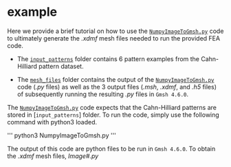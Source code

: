 # example

Here we provide a brief tutorial on how to use the [`NumpyImageToGmsh.py`](NumpyImageToGmsh.py) code to ultimately generate the _.xdmf_ mesh files needed to run the provided FEA code.

* The [`input_patterns`](input_patterns) folder contains 6 pattern examples from the Cahn-Hilliard pattern dataset. 

* The [`mesh_files`](mesh_files) folder contains the output of the [`NumpyImageToGmsh.py`](NumpyImageToGmsh.py) code (_.py_ files) as well as the 3 output files (_.msh_, _.xdmf_, and _.h5_ files) of subsequently running the resulting _.py_ files in `Gmsh 4.6.0`.

The [`NumpyImageToGmsh.py`](NumpyImageToGmsh.py) code expects that the Cahn-Hilliard patterns are stored in [`input_patterns`] folder. To run the code, simply use the following command with python3 loaded.

'''
python3 NumpyImageToGmsh.py
'''

The output of this code are python files to be run in `Gmsh 4.6.0`. To obtain the _.xdmf_ mesh files, _Image_#_.py_
